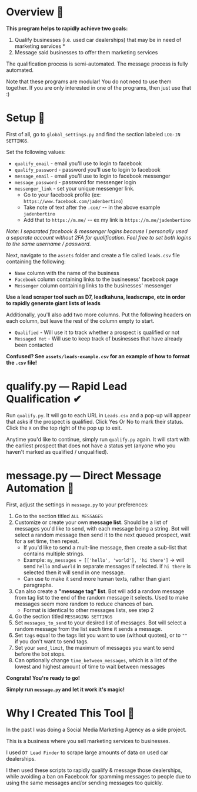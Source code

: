 # Overview 🦅
**This program helps to rapidly achieve two goals:**
1. Qualify businesses (i.e. used car dealerships) that may be in need of marketing services *
2. Message said businesses to offer them marketing services

The qualification process is semi-automated. The message process is fully automated.

Note that these programs are modular! You do not need to use them together. If you are only interested in one of the programs, then just use that :)

# Setup 🔧

First of all, go to `global_settings.py` and find the section labeled `LOG-IN SETTINGS`.

Set the following values:
- `qualify_email` - email you'll use to login to facebook
- `qualify_password` - password you'll use to login to facebook
- `message_email` - email you'll use to login to facebook messenger
- `message_password` - password for messenger login
- `messenger_link` - set your unique messenger link.
    - Go to your facebook profile (ex: `https://www.facebook.com/jadenbertino`)
    - Take note of text after the `.com/` -- in the above example `jadenbertino`
    - Add that to `https://m.me/` -- ex my link is `https://m.me/jadenbertino`

*Note: I separated facebook & messenger logins because I personally used a separate account without 2FA for qualification. Feel free to set both logins to the same username / password.*

Next, navigate to the `assets` folder and create a file called `leads.csv` file containing the following:
- `Name` column with the name of the business
- `Facebook` column containing links to the businesess' facebook page
- `Messenger` column containing links to the businesses' messenger

**Use a lead scraper tool such as D7, leadkahuna, leadscrape, etc in order to rapidly generate giant lists of leads**

Additionally, you'll also add two more columns. Put the following headers on each column, but leave the rest of the column empty to start.
- `Qualified` - Will use it to track whether a prospect is qualified or not
- `Messaged Yet` - Will use to keep track of businesses that have already been contacted

**Confused? See `assets/leads-example.csv` for an example of how to format the `.csv` file!**

# qualify.py — Rapid Lead Qualification ✔
Run `qualify.py`. It will go to each URL in `Leads.csv` and a pop-up will appear that asks if the prospect is qualified. Click Yes Or No to mark their status. Click the `X` on the top right of the pop up to exit.

Anytime you'd like to continue, simply run `qualify.py` again. It will start with the earliest prospect that does not have a status yet (anyone who you haven't marked as qualified / unqualified).

# message.py — Direct Message Automation 📲
First, adjust the settings in `message.py` to your preferences:
1. Go to the section titled `ALL MESSAGES`
2. Customize or create your own **message list**. Should be a list of messages you'd like to send, with each message being a string. Bot will select a random message then send it to the next queued prospect, wait for a set time, then repeat.
    -  If you'd like to send a mult-line message, then create a sub-list that contains multiple strings.
    - Example: `my_messages = [['hello', 'world'], 'hi there']` -> will send `hello` and `world` in separate messages if selected. if `hi there` is selected then it will send in one message.
    - Can use to make it send more human texts, rather than giant paragraphs.
3. Can also create a **"message tag" list**. Bot will add a random message from tag list to the end of the random message it selects. Used to make messages seem more random to reduce chances of ban.
    - Format is identical to other messages lists, see step 2
4. Go the section titled `MESSAGING SETTINGS`
5. Set `messages_to_send` to your desired list of messages. Bot will select a random message from the list each time it sends a message.
6. Set `tags` equal to the tags list you want to use (without quotes), or to `""` if you don't want to send tags.
7. Set your `send_limit`, the maximum of messages you want to send before the bot stops.
8. Can optionally change `time_between_messages`, which is a list of the lowest and highest amount of time to wait between messages

**Congrats! You're ready to go!**

**Simply run `message.py` and let it work it's magic!**

# Why I Created This Tool 🤔

In the past I was doing a Social Media Marketing Agency as a side project.

This is a business where you sell marketing services to businesses.

I used `D7 Lead Finder` to scrape large amounts of data on used car dealerships.

I then used these scripts to rapidly qualify & message those dealerships, while avoiding a ban on Facebook for spamming messages to people due to using the same messages and/or sending messages too quickly.
